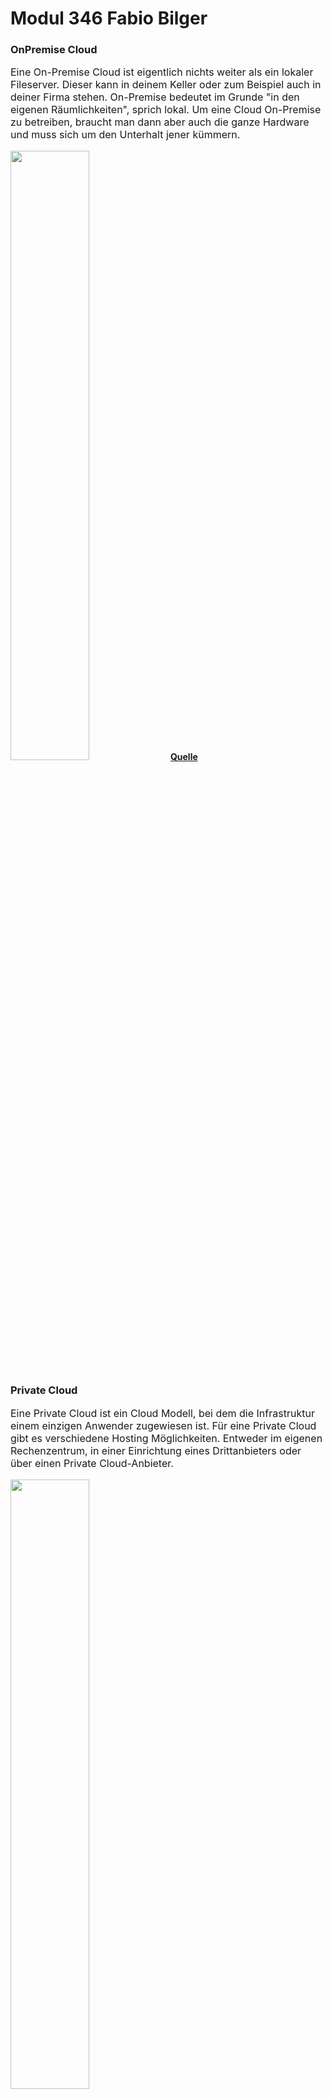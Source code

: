 <h1>Modul 346 Fabio Bilger</h1>

<h3><b>OnPremise Cloud</b></h3>

<p style="font-size: medium;">
    Eine On-Premise Cloud ist eigentlich nichts weiter als ein lokaler Fileserver. Dieser kann in deinem Keller oder zum Beispiel auch in deiner Firma stehen.
    On-Premise bedeutet im Grunde "in den eigenen Räumlichkeiten", sprich lokal.
    Um eine Cloud On-Premise zu betreiben, braucht man dann aber auch die ganze Hardware und muss sich um den Unterhalt jener kümmern.
</p>
<img src="https://www.onlinesolutionsgroup.de/wp-content/uploads/on-premise.jpg" width="50%" >
<a href="https://www.vmware.com/de/topics/glossary/content/private-cloud-vs-public-cloud.html"><b>Quelle</b></a>


<h3><b>Private Cloud</b></h3>

<p style="font-size: medium;">
    Eine Private Cloud ist ein Cloud Modell, bei dem die Infrastruktur einem einzigen Anwender zugewiesen ist. Für eine Private Cloud gibt es verschiedene Hosting Möglichkeiten. 
    Entweder im eigenen Rechenzentrum, in einer Einrichtung eines Drittanbieters oder über einen Private Cloud-Anbieter.
</p>
<img src="https://cloudian.com/de/wp-content/uploads/sites/3/2022/04/private-cloud-icon.png" width="50%" >


<h3><b>Public Cloud</b></h3>

<p style="font-size: medium;">
    Die Public Cloud oder öffentliche Cloud ist ein Angebot eines öffentlichen Anbieters, der seine Dienste offen über das Internet für jeden zugänglich macht. 
    Webmail-Dienste oder die bekannten Google-Docs sind Beispiele für Public Cloud Angebote.
</p>


<h3><b>Hybrid Cloud</b></h3>

<p style="font-size: medium;">
    Mit Hybrid Clouds werden Mischformen dieser beiden Ansätze bezeichnet. So laufen bestimmte Dienste bei öffentlichen Anbietern über das Internet, während datenschutzkritische Anwendungen und Daten im Unternehmen betrieben und verarbeitet werden. 
    Die Herausforderung liegt hier in der Trennung der Prozesse in datenschutzkritische und -unkritische Workflows. Voraussetzung ist eine saubere und konsequente Klassifizierung der im Unternehmen vorhandenen und verarbeiteten Daten.
</p>


